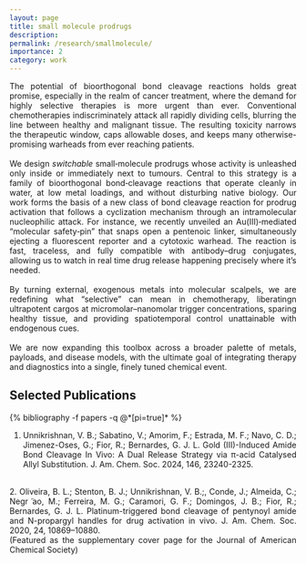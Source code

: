 ```yaml
---
layout: page
title: small molecule prodrugs
description: 
permalink: /research/smallmolecule/
importance: 2
category: work
---
```


<div style="text-align: justify"> The potential of bioorthogonal bond cleavage reactions holds great promise, especially in the realm of cancer treatment, where the demand for highly selective therapies is more urgent than ever. Conventional chemotherapies indiscriminately attack all rapidly dividing cells, blurring the line between healthy and malignant tissue. The resulting toxicity narrows the therapeutic window, caps allowable doses, and keeps many otherwise-promising warheads from ever reaching patients. <br>
<br>
We design <i>switchable</i> small‑molecule prodrugs whose activity is unleashed only inside or immediately next to tumours. Central to this strategy is a family of bioorthogonal bond‑cleavage reactions that operate cleanly in water, at low metal loadings, and without disturbing native biology. Our work forms the basis of a new class of bond cleavage reaction for prodrug activation that follows a cyclization mechanism through an intramolecular nucleophilic attack. For instance, we recently unveiled an Au(III)‑mediated “molecular safety‑pin” that snaps open a pentenoic linker, simultaneously ejecting a fluorescent reporter and a cytotoxic warhead. The reaction is fast, traceless, and fully compatible with antibody–drug conjugates, allowing us to watch in real time drug release happening precisely where it’s needed.<br>
<br>
By turning external, exogenous metals into molecular scalpels, we are redefining what “selective” can mean in chemotherapy, liberatingn ultrapotent cargos at micromolar–nanomolar trigger concentrations, sparing healthy tissue, and providing spatiotemporal control unattainable with endogenous cues.<br>
<br>
We are now expanding this toolbox across a broader palette of metals, payloads, and disease models, with the ultimate goal of integrating therapy and diagnostics into a single, finely tuned chemical event.

<div class="publications">
  <h2>Selected Publications</h2>
  {% bibliography -f papers -q @*[pi=true]* %}
</div>

1. Unnikrishnan, V. B.; Sabatino, V.; Amorim, F.; Estrada, M. F.; Navo, C. D.; Jimenez-Oses, G.; Fior, R.; Bernardes, G. J. L. Gold (III)-Induced Amide Bond Cleavage In Vivo: A Dual Release Strategy via π-acid Catalysed Allyl Substitution. J. Am. Chem. Soc. 2024, 146, 23240-2325. <br>
<br>
2. Oliveira, B. L.; Stenton, B. J.; Unnikrishnan, V. B.;, Conde, J.; Almeida, C.; Negr ̃ao, M.; Ferreira, M. G.; Caramori, G. F.; Domingos, J. B.; Fior, R.; Bernardes, G. J. L. Platinum-triggered bond cleavage of pentynoyl amide and N-propargyl handles for drug activation in vivo. J. Am. Chem. Soc. 2020, 24, 10869–10880. <br>
(Featured as the supplementary cover page for the Journal of American Chemical Society)
